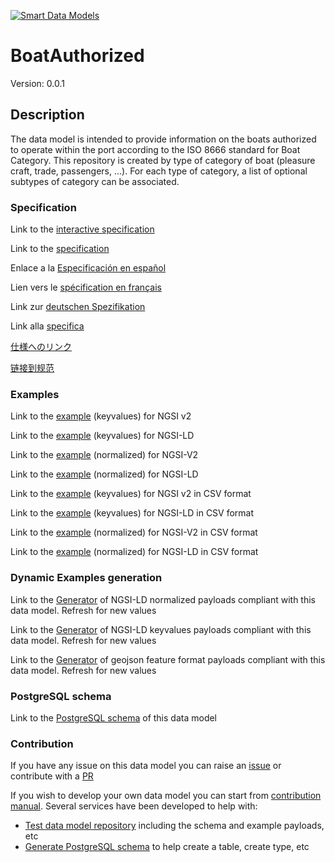 [![Smart Data Models](https://smartdatamodels.org/wp-content/uploads/2022/01/SmartDataModels_logo.png "Logo")](https://smartdatamodels.org)
# BoatAuthorized
Version: 0.0.1

## Description 

The data model is intended to provide information on the boats authorized to operate within the port according to the ISO 8666 standard for Boat Category. This repository is created by type of category of boat (pleasure craft, trade, passengers, ...). For each type of category, a list of optional subtypes of category can be associated.
### Specification

Link to the [interactive specification](https://swagger.lab.fiware.org/?url=https://smart-data-models.github.io/dataModel.Ports/BoatAuthorized/swagger.yaml)

Link to the [specification](https://github.com/smart-data-models/dataModel.Ports/blob/master/BoatAuthorized/doc/spec.md)

Enlace a la [Especificación en español](https://github.com/smart-data-models/dataModel.Ports/blob/master/BoatAuthorized/doc/spec_ES.md)

Lien vers le [spécification en français](https://github.com/smart-data-models/dataModel.Ports/blob/master/BoatAuthorized/doc/spec_FR.md)

Link zur [deutschen Spezifikation](https://github.com/smart-data-models/dataModel.Ports/blob/master/BoatAuthorized/doc/spec_DE.md)

Link alla [specifica](https://github.com/smart-data-models/dataModel.Ports/blob/master/BoatAuthorized/doc/spec_IT.md)

[仕様へのリンク](https://github.com/smart-data-models/dataModel.Ports/blob/master/BoatAuthorized/doc/spec_JA.md)

[链接到规范](https://github.com/smart-data-models/dataModel.Ports/blob/master/BoatAuthorized/doc/spec_ZH.md)
### Examples

Link to the [example](https://smart-data-models.github.io/dataModel.Ports/BoatAuthorized/examples/example.json) (keyvalues) for NGSI v2

Link to the [example](https://smart-data-models.github.io/dataModel.Ports/BoatAuthorized/examples/example.jsonld) (keyvalues) for NGSI-LD

Link to the [example](https://smart-data-models.github.io/dataModel.Ports/BoatAuthorized/examples/example-normalized.json) (normalized) for NGSI-V2

Link to the [example](https://smart-data-models.github.io/dataModel.Ports/BoatAuthorized/examples/example-normalized.jsonld) (normalized) for NGSI-LD

Link to the [example](https://smart-data-models.github.io/dataModel.Ports/BoatAuthorized/examples/example.json.csv) (keyvalues) for NGSI v2 in CSV format

Link to the [example](https://smart-data-models.github.io/dataModel.Ports/BoatAuthorized/examples/example.jsonld.csv) (keyvalues) for NGSI-LD in CSV format

Link to the [example](https://smart-data-models.github.io/dataModel.Ports/BoatAuthorized/examples/example-normalized.json.csv) (normalized) for NGSI-V2 in CSV format

Link to the [example](https://smart-data-models.github.io/dataModel.Ports/BoatAuthorized/examples/example-normalized.jsonld.csv) (normalized) for NGSI-LD in CSV format
### Dynamic Examples generation

Link to the [Generator](https://smartdatamodels.org/extra/ngsi-ld_generator.php?schemaUrl=https://raw.githubusercontent.com/smart-data-models/dataModel.Ports/master/BoatAuthorized/schema.json&email=info@smartdatamodels.org) of NGSI-LD normalized payloads compliant with this data model. Refresh for new values

Link to the [Generator](https://smartdatamodels.org/extra/ngsi-ld_generator_keyvalues.php?schemaUrl=https://raw.githubusercontent.com/smart-data-models/dataModel.Ports/master/BoatAuthorized/schema.json&email=info@smartdatamodels.org) of NGSI-LD keyvalues payloads compliant with this data model. Refresh for new values

Link to the [Generator](https://smartdatamodels.org/extra/geojson_features_generator.php?schemaUrl=https://raw.githubusercontent.com/smart-data-models/dataModel.Ports/master/BoatAuthorized/schema.json&email=info@smartdatamodels.org) of geojson feature format payloads compliant with this data model. Refresh for new values
### PostgreSQL schema

Link to the [PostgreSQL schema](https://smart-data-models.github.io/dataModel.Ports/BoatAuthorized/schema.sql) of this data model
### Contribution

 If you have any issue on this data model you can raise an [issue](https://github.com/smart-data-models/dataModel.Ports/issues)  or contribute with a [PR](https://github.com/smart-data-models/dataModel.Ports/pulls)

 If you wish to develop your own data model you can start from [contribution manual](https://bit.ly/contribution_manual). Several services have been developed to help with: 
 - [Test data model repository](https://smartdatamodels.org/index.php/data-models-contribution-api/) including the schema and example payloads, etc
 - [Generate PostgreSQL schema](https://smartdatamodels.org/index.php/sql-service/) to help create a table, create type, etc